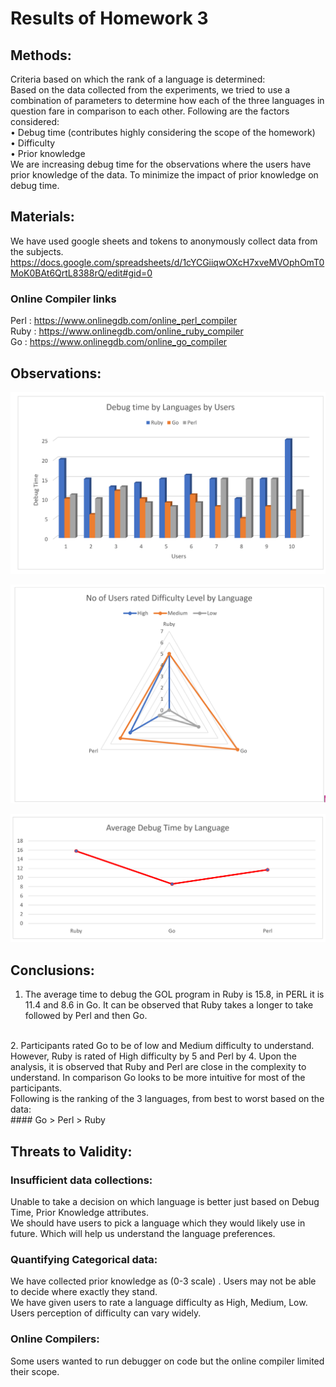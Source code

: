 # Results of Homework 3
## Methods:
Criteria based on which the rank of a language is determined:
<br />
Based on the data collected from the experiments, we tried to use a combination of parameters to determine how each of the three languages in question fare in comparison to each other. Following are the factors considered:
<br />
•	Debug time (contributes highly considering the scope of the homework)
<br />
•	Difficulty
<br />
•	Prior knowledge
<br />
We are increasing debug time for the observations where the users have prior knowledge of the data. To minimize the impact of prior knowledge on debug time.

## Materials:
We have used google sheets and tokens to anonymously collect data from the subjects. 
https://docs.google.com/spreadsheets/d/1cYCGiiqwOXcH7xveMVOphOmT0MoK0BAt6QrtL8388rQ/edit#gid=0

### Online Compiler links
Perl : https://www.onlinegdb.com/online_perl_compiler
<br />
Ruby : https://www.onlinegdb.com/online_ruby_compiler
<br />
Go : https://www.onlinegdb.com/online_go_compiler

## Observations:
![](debugtime.PNG)

![](Difficulty.PNG)

![](AverageTime.PNG)

## Conclusions:
1.  The average time to debug the GOL program in Ruby is 15.8, in PERL it is 11.4 and 8.6 in Go. It can be observed that Ruby takes a longer to take followed by Perl and then Go.
<br />
2.  Participants rated Go to be of low and Medium difficulty to understand. However, Ruby is rated of High difficulty by 5 and Perl by 4. Upon the analysis, it is observed that Ruby and Perl are close in the complexity to understand. In comparison Go looks to be more intuitive for most of the participants.
<br />
Following is the ranking of the 3 languages, from best to worst based on the data:
<br />
#### Go > Perl > Ruby

## Threats to Validity:
### Insufficient data collections: 
Unable to take a decision on which language is better just based on Debug Time, Prior Knowledge attributes.
<br />
We should have users to pick a language which they would likely use in future. Which will help us understand the language preferences.

### Quantifying Categorical data: 
We have collected prior knowledge as (0-3 scale) . Users may not be able to decide where exactly they stand. 
<br />
We have given users to rate a language difficulty as High, Medium, Low. Users perception of difficulty can vary widely.
### Online Compilers:
Some users wanted to run debugger on code but the online compiler limited their scope.


